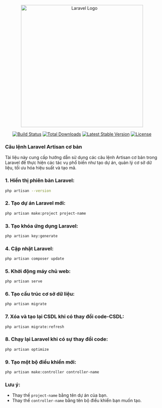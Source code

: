 <p align="center"><a href="https://laravel.com" target="_blank"><img src="https://raw.githubusercontent.com/laravel/art/master/logo-lockup/5%20SVG/2%20CMYK/1%20Full%20Color/laravel-logolockup-cmyk-red.svg" width="400" alt="Laravel Logo"></a></p>

<p align="center">
<a href="https://github.com/laravel/framework/actions"><img src="https://github.com/laravel/framework/workflows/tests/badge.svg" alt="Build Status"></a>
<a href="https://packagist.org/packages/laravel/framework"><img src="https://img.shields.io/packagist/dt/laravel/framework" alt="Total Downloads"></a>
<a href="https://packagist.org/packages/laravel/framework"><img src="https://img.shields.io/packagist/v/laravel/framework" alt="Latest Stable Version"></a>
<a href="https://packagist.org/packages/laravel/framework"><img src="https://img.shields.io/packagist/l/laravel/framework" alt="License"></a>
</p>

### Câu lệnh Laravel Artisan cơ bản

Tài liệu này cung cấp hướng dẫn sử dụng các câu lệnh Artisan cơ bản trong Laravel để thực hiện các tác vụ phổ biến như tạo dự án, quản lý cơ sở dữ liệu, tối ưu hóa hiệu suất và tạo mã.

### **1. Hiển thị phiên bản Laravel:**

```bash
php artisan --version
```

### **2. Tạo dự án Laravel mới:**

```bash
php artisan make:project project-name
```

### **3. Tạo khóa ứng dụng Laravel:**

```bash
php artisan key:generate
```

### **4. Cập nhật Laravel:**

```bash
php artisan composer update
```

### **5. Khởi động máy chủ web:**

```bash
php artisan serve
```

### **6. Tạo cấu trúc cơ sở dữ liệu:**

```bash
php artisan migrate
```

### **7. Xóa và tạo lại CSDL khi có thay đổi code-CSDL:**

```bash
php artisan migrate:refresh
```

### **8. Chạy lại Laravel khi có sự thay đổi code:**

```bash
php artisan optimize
```

### **9. Tạo một bộ điều khiển mới:**

```bash
php artisan make:controller controller-name
```

### **Lưu ý:**

* Thay thế `project-name` bằng tên dự án của bạn.
* Thay thế `controller-name` bằng tên bộ điều khiển bạn muốn tạo.

